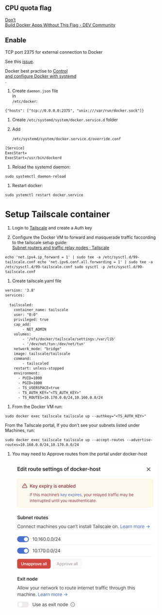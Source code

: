 ## CPU quota flag

[Don’t  
Build Docker Apps Without This Flag - DEV Community  
](https://dev.to/code42cate/dont-build-docker-apps-without-this-flag-48kg)

## Enable  
TCP port 2375 for external connection to Docker  

See this [issue](https://github.com/moby/moby/issues/25471).

Docker best practise to [Control  
and configure Docker with systemd  
](https://docs.docker.com/engine/admin/systemd/\#/custom-docker-daemon-options).

1. Create `daemon.json` file  
    in   
    `/etc/docker`:

```Plain
{"hosts": ["tcp://0.0.0.0:2375", "unix:///var/run/docker.sock"]}
```

1. Create `/etc/systemd/system/docker.service.d` folder
2. Add  
      
    `/etc/systemd/system/docker.service.d/override.conf`

```Plain
[Service]
ExecStart=
ExecStart=/usr/bin/dockerd
```

1. Reload the systemd daemon:

```Plain
sudo systemctl daemon-reload
```

1. Restart docker:

```Plain
sudo ystemctl restart docker.service
```

# Setup Tailscale container

1. Login to [Tailscale](https://login.tailscale.com/admin/settings/keys) and create a Auth key  
    
2. Configure the Docker VM to forward and masquerade traffic faccording  
    to the tailscale setup guide:  
    [Subnet routers and traffic relay nodes · Tailscale](https://tailscale.com/kb/1019/subnets/?tab=linux\#enable-ip-forwarding)

```Plain
echo 'net.ipv4.ip_forward = 1' | sudo tee -a /etc/sysctl.d/99-tailscale.conf echo 'net.ipv6.conf.all.forwarding = 1' | sudo tee -a /etc/sysctl.d/99-tailscale.conf sudo sysctl -p /etc/sysctl.d/99-tailscale.conf
```

1. Create tailscale.yaml file

```Plain
version: '3.8'
services:

  tailscaled:
    container_name: tailscale
    user: "0:0"
    privileged: true
    cap_add:
        - NET_ADMIN
    volumes:
        - '/nfs/docker/tailscale/settings:/var/lib'
        - '/dev/net/tun:/dev/net/tun'
    network_mode: "bridge"
    image: tailscale/tailscale
    command:
        - tailscaled
    restart: unless-stopped
    environment:
      - PUID=1000
      - PGID=1000
      - TS_USERSPACE=true
      - TS_AUTH_KEY="<TS_AUTH_KEY>"
      - TS_ROUTES=10.170.0.0/24,10.160.0.0/24
```

1. From the Docker VM run:

```Plain
sudo docker exec tailscale tailscale up --authkey="<TS_AUTH_KEY>"
```

From the Tailscale portal, If you don’t see your subnets listed under  
Machines, run:  

```Plain
sudo docker exec tailscale tailscale up --accept-routes --advertise-routes=10.160.0.0/24,10.170.0.0/24
```

1. You may need to Approve routes from the portal under docker-host
    
    ![GeneralLinuxattachmentsPasted_image_20230714123120](attachments/GeneralLinuxattachmentsPasted_image_20230714123120.png)